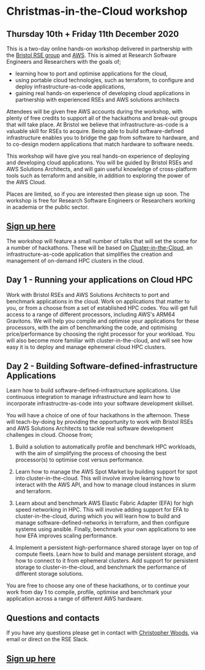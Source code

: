 # Christmas-in-the-Cloud workshop

## Thursday 10th + Friday 11th December 2020

This is a two-day online hands-on workshop delivered in partnership
with the [Bristol RSE group](https://www.bristol.ac.uk/acrc/research-software-engineering/)
and [AWS](https://aws.amazon.com). This is aimed at Research Software Engineers
and Researchers with the goals of;

* learning how to port and optimise applications for the cloud,
* using portable cloud technologies, such as terraform, to 
  configure and deploy infrastructure-as-code applications,
* gaining real hands-on experience of developing
  cloud applications in partnership with experienced
  RSEs and AWS solutions architects

Attendees will be given free AWS accounts during the workshop, with 
plenty of free credits to support all of the hackathons and break-out
groups that will take place. At Bristol we believe that infrastructure-as-code 
is a valuable skill for RSEs to acquire. Being able to build 
software-defined infrastructure enables you to bridge the gap from 
software to hardware, and to co-design modern applications that
match hardware to software needs.

This workshop will have give you real hands-on experience of deploying and developing cloud 
applications. You will be guided by Bristol RSEs and AWS Solutions
Architects, and will gain useful knowledge of cross-platform tools 
such as terraform and ansible, in addition to exploring the power
of the AWS Cloud.

Places are limited, so if you are interested then please sign up
soon. The workshop is free for Research Software Engineers or 
Researchers working in academia or the public sector.

## [Sign up here](https://awsresearchworkshop.splashthat.com)

The workshop will feature a small number of talks that will set
the scene for a number of hackathons. These will be based on 
[Cluster-in-the-Cloud](https://cluster-in-the-cloud.readthedocs.io),
an infrastructure-as-code application that simplifies the creation
and management of on-demand HPC clusters in the cloud.

## Day 1 - Running your applications on Cloud HPC

Work with Bristol RSEs and AWS Solutions Architects to port and benchmark 
applications in the cloud. Work on applications that matter to you,
or from a choose from a set of established HPC codes. You will get full access
to a range of different processors, including AWS's ARM64 Gravitons. 
We will help you compile and optimise your applications for these processors,
with the aim of benchmarking the code, and optimising price/performance
by choosing the right processor for your workload. You will also become
more familiar with cluster-in-the-cloud, and will see how easy it is
to deploy and manage ephemeral cloud HPC clusters.

## Day 2 - Building Software-defined-infrastructure Applications

Learn how to build software-defined-infrastructure applications. Use
continuous integration to manage infrastructure and learn how to 
incorporate infrastructre-as-code into your software development
skillset.

You will have a choice of one of four hackathons in the afternoon.
These will teach-by-doing by providing 
the opportunity to work with Bristol RSEs and AWS Solutions
Architects to tackle real software development challenges
in cloud. Choose from;

1. Build a solution to automatically profile and benchmark HPC workloads,
   with the aim of simplifying the process of choosing the best processor(s)
   to optimise cost versus performance.

2. Learn how to manage the AWS Spot Market by building support
   for spot into cluster-in-the-cloud. This will involve involve
   learning how to interact with the AWS API, and how to manage
   cloud instances in slurm and terraform.

3. Learn about and benchmark AWS Elastic Fabric Adapter (EFA) for high
   speed networking in HPC. This will involve adding support
   for EFA to cluster-in-the-cloud, during which you will learn how to build and 
   manage software-defined-networks in terraform, and then
   configure systems using ansible. Finally, benchmark your
   own applications to see how EFA improves scaling performance.

4. Implement a persistent high-performance shared storage 
   layer on top of compute fleets. Learn how to build
   and manage persistent storage, and how to connect to it
   from ephemeral clusters. Add support for persistent
   storage to cluster-in-the-cloud, and benchmark
   the performance of different storage solutions.

You are free to choose any one of these hackathons, or to continue your
work from day 1 to compile, profile, optimise and benchmark your
application across a range of different AWS hardware.

## Questions and contacts

If you have any questions please get in contact with 
[Christopher Woods](mailto:christopher.woods@bristol.ac.uk),
via email or direct on the RSE Slack.

## [Sign up here](https://awsresearchworkshop.splashthat.com)

